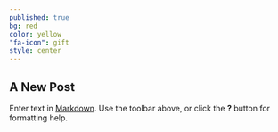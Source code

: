 ```yaml
---
published: true
bg: red
color: yellow
"fa-icon": gift
style: center
---
```



## A New Post

Enter text in [Markdown](http://daringfireball.net/projects/markdown/). Use the toolbar above, or click the **?** button for formatting help.
